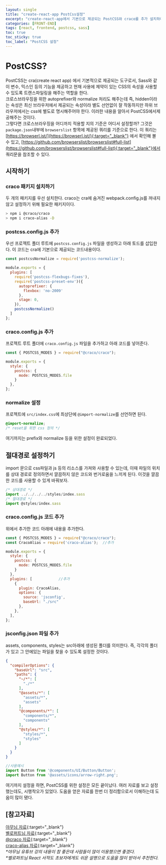 ```yaml
---
layout: single
title: "create-react-app PostCss설정"
excerpt: "create-react-app에서 기본으로 제공되는 PostCSS와 craco를 추가 설치하여 import문을 절대 경로로 설정하는 방법을 정리하였다."
categories: [FRONT-END]
tags: [react, frontend, postcss, sass]
toc: true
toc_sticky: true
toc_label: "PostCSS 설정"
---
```


# PostCSS?

PostCSS는 cra(create react app) 에서 기본적으로 제공되는 도구로서, Sass와 같이 변수, 믹스인 등의 기능을 제공하고 현재 사용에 제약이 있는 CSS의 속성을 사용할 수 있도록 트랜스파일링을 해주는 역할을 한다.   
크로스브라우징을 위한 autoprefixer와 normalize 처리도 해주는데 즉, hidden이라는 속성은 최신 브라우저에서 제공되는 속성이라 별도 선언없이 잘 작동하지만 하위 브라우저에서는 css에 별도로 명시해주어야 한다. 이러한 내용을 알아서 PostCSS에서제공해주는 것이다.    
그렇다면 크로스브라우징을 어디까지 적용할 지의 기준은 어디서 설정할까? 그것은 `package.json`내부에 `browserslist` 항목에 제공된 쿼리를 기준으로 한다. 이 쿼리는 [https://browserl.ist/](https://browserl.ist/){:target="_blank"} 에서 확인해 볼 수 있고, [https://github.com/browserslist/browserslist#full-list](https://github.com/browserslist/browserslist#full-list){:target="_blank"}에서 쿼리문을 참조할 수 있다.

## 시작하기
### craco 패키지 설치하기
두 개의 패키지를 우선 설치한다. craco는 cra에 숨겨진 webpack.config.js를 꺼내지 않고 설정하기 위해 필요한 패키지이다.
```bash
> npm i @craco/craco
> npm i craco-alias -D
```
### postcss.config.js 추가
우선 프로젝트 폴더 루트에 `postcss.config.js` 파일을 생성하고 아래 토드를 삽입한다.
이 코드는 cra에 기본으로 제공되는 코드내용이다.
```javascript
const postcssNormalize = require('postcss-normalize');

module.exports = {
  plugins: [
    require('postcss-flexbugs-fixes'),
    require('postcss-preset-env')({
      autoprefixer: {
        flexbox: 'no-2009'
      },
      stage: 0,
    }),
    postcssNormalize()
  ]
};
```
### craco.config.js 추가
프로젝트 루트 폴더에 `craco.config.js` 파일을 추가하고 아래 코드를 넣어준다.
```javascript
const { POSTCSS_MODES } = require("@craco/craco");

module.exports = {
  style: {
    postcss: {
      mode: POSTCSS_MODES.file
    }
  },
};
```
### normalize 설정
프로젝트에 `src/index.css`에 최상단에 `@import-normalize`를 선언하면 된다.
```css
@import-normalize;
/* reset을 위한 css 정의 */
```
여기까지는 prefix와 normalize 등을 위한 설정이 완료되었다.

## 절대경로 설정하기
import 문으로 css파일과 js 등의 리소스를 가져와 사용할 수 있는데, 이때 파일의 위치를 상대 경로로 정의하면서 깔끔하지 않은 코드와 번거로움을 느끼게 된다. 이것을 깔끔한 코드를 사용할 수 있게 바꿔보자.
```javascript
/* 상대경로 */
import ../../../../styles/index.sass
/* 절대경로 */
import @styles/index.sass
```

### craco.config.js 코드 추가
위에서 추가한 코드 아래에 내용을 추가한다.
```javascript
const { POSTCSS_MODES } = require("@craco/craco");
const CracoAlias = require('craco-alias');  //추가

module.exports = {
  style: {
    postcss: {
      mode: POSTCSS_MODES.file
    }
  },
  plugins: [            //추가
    {
      plugin: CracoAlias,
      options: {
        source: 'jsconfig',
        baseUrl: "./src"
      },
    },
  ],
};
```
### jsconfig.json 파일 추가
assets, components, styles는 src아래에 생성된 폴더를 의미한다. 즉, 각각의 폴더가 있고 그 안에있는 파일을 찾을 수 있도록 설정한 것이다.
```json
{
  "compilerOptions": {
    "baseUrl": "src",
    "paths": {
      "~/*": [
        "./*"
      ],
      "@assets/*": [
        "assets/*",
        "assets"
      ],
      "@components/*": [
        "components/*",
        "components"
      ],
      "@styles/*": [
        "styles/*",
        "styles"
      ]
    }
  }
}
```
```javascript
//사용예시
import Button from '@components/UI/Button/Button';
import Button from '@assets/icons/arrow-right.png';
```
여기까지 설정을 하면, PostCSS를 위한 설정은 모든 끝이났다. 여러 자료를 보고 설정했는데도, 시행착오가 있었다. 도움을 얻은 자료를 한번 더 정리함으로서 이해하는데 도움이 많이 됐다.

## [참고자료]
[야무님 자료](https://www.youtube.com/watch?v=7Yb39U0day4){:target="_blank"}   
[벨로퍼트님 자료](https://github.com/velopert/react-tutorial/blob/master/styling/04-postcss.md){:target="_blank"}   
[@craco 자료](https://www.npmjs.com/package/@craco/craco){:target="_blank"}   
[craco-alias 자료](https://github.com/risenforces/craco-alias){:target="_blank"}   
_\*야무님 유튜브 강의 내용이 참 좋은데 사람들이 많이 이용했으면 좋겠다._   
_\*벨로퍼트님 React 서적도 초보자에게도 쉬운 설명으로 도움을 많이 받아서 추천한다._